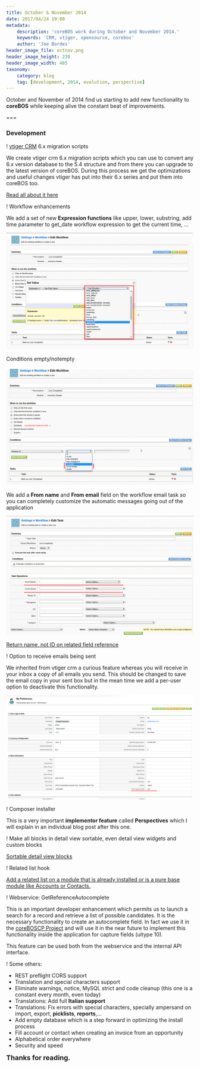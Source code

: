 ```yaml
---
title: October & November 2014
date: 2017/04/24 19:00
metadata:
    description: 'coreBOS work during October and November 2014.'
    keywords: 'CRM, vtiger, opensource, corebos'
    author: 'Joe Bordes'
header_image_file: octnov.png
header_image_height: 230
header_image_width: 485
taxonomy:
    category: blog
    tag: [development, 2014, evolution, perspective]
---
```


October and November of 2014 find us starting to add new functionality to **coreBOS** while keeping alive the constant beat of improvements.

===

### Development

 ! [vtiger CRM](https://www.vtiger.com/) 6.x migration scripts

We create vtiger crm 6.x migration scripts which you can use to convert any 6.x version database to the 5.4 structure and from there you can upgrade to the latest version of coreBOS.
During this process we get the optimizations and useful changes vtiger has put into their 6.x series and put them into coreBOS too.

[Read all about it here](http://corebos.org/documentation/doku.php?id=en:devel:vt60tocb&noprocess)

 ! Workflow enhancements

We add a set of new **Expression functions** like upper, lower, substring, add time parameter to get_date workflow expression to get the current time, ...

![Workflow Expression functions](wfexpressions.png)

Conditions empty/notempty

![Workflow Conditions empty and not empty](wfempty.png)

We add a **From name** and **From email** field on the workflow email task so you can completely customize the automatic messages going out of the application

![Workflow EMail From Fields](wfEmailFromFields.png)

[Return name, not ID on related field reference](http://corebos.org/development/view.php?id=245&noprocess)


 ! Option to receive emails being sent

We inherited from vtiger crm a curious feature whereas you will receive in your inbox a copy of all emails you send. This should be changed to save the email copy in your sent box but in the mean time we add a per-user option to deactivate this functionality.

![User Send Email Option](UserSendEmail.png)


 ! Composer installer

This is a very important **implementor feature** called **Perspectives** which I will explain in an individual blog post after this one.


 ! Make all blocks in detail view sortable, even detail view widgets and custom blocks

[Sortable detail view blocks](http://corebos.org/documentation/doku.php?id=issuetracker:corebos:issue:238&noprocess)

 ! Related list hook

[Add a related list on a module that is already installed or is a pure base module like Accounts or Contacts.](http://corebos.org/documentation/doku.php?id=en:devel:corebos_hooks:related_list_hook&noprocess)

 ! Webservice: GetReferenceAutocomplete

This is an important developer enhancement which permits us to launch a search for a record and retrieve a list of possible candidates. It is the necessary functionality to create an autocomplete field. In fact we use it in the [coreBOSCP Project](../coreboscp-gplv3) and will use it in the near future to implement this functionality inside the application for capture fields (uitype 10).

This feature can be used both from the webservice and the internal API interface.

 ! Some others:

 - REST preflight CORS support
 - Translation and special characters support
 - Eliminate warnings, notice, MySQL strict and code cleanup (this one is a constant every month, even today)
 - Translations: Add full **Italian support**
 - Translations: Fix errors with special characters, specially ampersand on import, export, **picklists**, **reports**,...
 - Add empty database which is a step forward in optimizing the install process
 - Fill account or contact when creating an invoice from an opportunity
 - Alphabetical order everywhere
 - Security and speed

**<span style="font-size:large">Thanks for reading.</span>**

